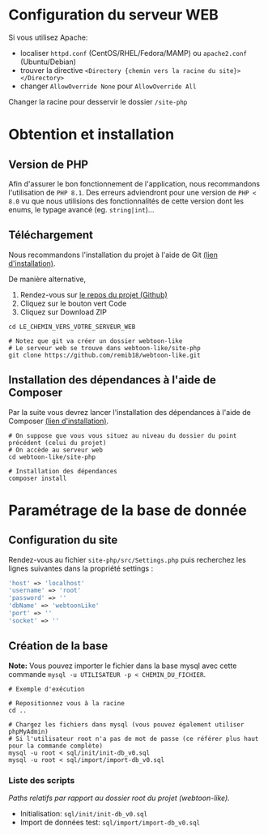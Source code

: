 # Configuration du serveur WEB
Si vous utilisez Apache:
  - localiser `httpd.conf` (CentOS/RHEL/Fedora/MAMP) ou `apache2.conf` (Ubuntu/Debian)
  - trouver la directive `<Directory {chemin vers la racine du site}></Directory>`
  - changer `AllowOverride None` pour `AllowOverride All`

Changer la racine pour desservir le dossier `/site-php`

# Obtention et installation

## Version de PHP

Afin d'assurer le bon fonctionnement de l'application, nous recommandons l'utilisation de `PHP 8.1`.
Des erreurs adviendront pour une version de `PHP < 8.0` vu que nous utilisions des fonctionnalités de cette version
dont les enums, le typage avancé (eg. `string|int`)...

## Téléchargement

Nous recommandons l'installation du projet à l'aide de Git [(lien d'installation)](https://git-scm.com/downloads).

De manière alternative,
1. Rendez-vous sur [le repos du projet (Github)](https://github.com/remib18/webtoon-like)
2. Cliquez sur le bouton vert Code
3. Cliquez sur Download ZIP

```shell
cd LE_CHEMIN_VERS_VOTRE_SERVEUR_WEB

# Notez que git va créer un dossier webtoon-like
# Le serveur web se trouve dans webtoon-like/site-php
git clone https://github.com/remib18/webtoon-like.git
```

## Installation des dépendances à l'aide de Composer

Par la suite vous devrez lancer l'installation des dépendances à l'aide de Composer
[(lien d'installation)](https://getcomposer.org/download/).

```shell
# On suppose que vous vous situez au niveau du dossier du point précédent (celui du projet)
# On accède au serveur web
cd webtoon-like/site-php

# Installation des dépendances
composer install
```



# Paramétrage de la base de donnée

## Configuration du site

Rendez-vous au fichier `site-php/src/Settings.php` puis recherchez les lignes suivantes dans la propriété settings :

```php
'host' => 'localhost'
'username' => 'root'
'password' => ''
'dbName' => 'webtoonLike'
'port' => ''
'socket' => ''
```

## Création de la base

**Note:** Vous pouvez importer le fichier dans la base mysql avec cette commande
`mysql -u UTILISATEUR -p < CHEMIN_DU_FICHIER`.

```shell
# Exemple d'exécution

# Repositionnez vous à la racine
cd ..

# Chargez les fichiers dans mysql (vous pouvez également utiliser phpMyAdmin)
# Si l'utilisateur root n'a pas de mot de passe (ce référer plus haut pour la commande complète)
mysql -u root < sql/init/init-db_v0.sql
mysql -u root < sql/import/import-db_v0.sql

```

### Liste des scripts
*Paths relatifs par rapport au dossier root du projet (webtoon-like).*
- Initialisation: `sql/init/init-db_v0.sql`
- Import de données test: `sql/import/import-db_v0.sql`
